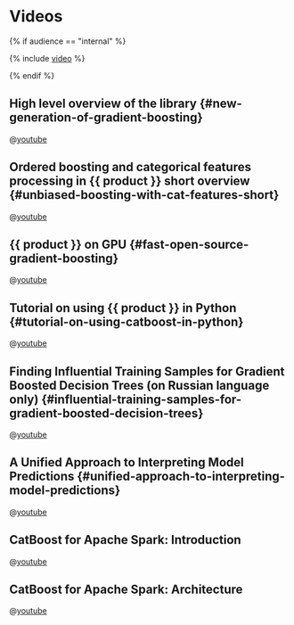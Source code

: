 # Videos

{% if audience == "internal" %}

 {% include [video](../yandex_specific/_includes/video.md) %}

{% endif %}

## High level overview of the library {#new-generation-of-gradient-boosting}

@[youtube](oGRIGdsz7bM)

## Ordered boosting and categorical features processing in {{ product }} short overview {#unbiased-boosting-with-cat-features-short}

@[youtube](jLU6kNRiZ5o)

## {{ product }} on GPU {#fast-open-source-gradient-boosting}

@[youtube](aHSw4BQkK3s)

## Tutorial on using {{ product }} in Python {#tutorial-on-using-catboost-in-python}

@[youtube](usdEWSDisS0)

## Finding Influential Training Samples for Gradient Boosted Decision Trees (on Russian language only) {#influential-training-samples-for-gradient-boosted-decision-trees}

@[youtube](X8DqoWQVU-M)

## A Unified Approach to Interpreting Model Predictions {#unified-approach-to-interpreting-model-predictions}

@[youtube](wjd1G5bu_TY)

## CatBoost for Apache Spark: Introduction

@[youtube](47-mAVms-b8)

## CatBoost for Apache Spark: Architecture

@[youtube](nrGt5VKZpzc)